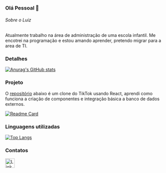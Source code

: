 ### Olá Pessoal 👋

###### Sobre o Luiz
Atualmente trabalho na área de administração de uma escola infantil.
Me encotrei na programação e estou amando aprender, pretendo migrar para a area de TI.

### Detalhes

[![Anurag's GitHub stats](https://github-readme-stats.vercel.app/api?username=LuizVJr2001&show_icons=true&theme=dark)](https://github.com/anuraghazra/github-readme-stats)

### Projeto

O [repositório](https://github.com/LuizVJr2001/jornadadev) abaixo é um clone do TikTok usando React, aprendi como funciona a criação de componentes e integração básica a banco de dados externos.

[![Readme Card](https://github-readme-stats.vercel.app/api/pin/?username=LuizVJr2001&repo=jornadadev&theme=dark)](https://github.com/anuraghazra/github-readme-stats)

### Linguagens utilizadas

[![Top Langs](https://github-readme-stats.vercel.app/api/top-langs/?username=LuizVJr2001&layout=compact)](https://github.com/anuraghazra/github-readme-stats)

### Contatos

[<img src='https://img.shields.io/badge/LinkedIn-0077B5?style=for-the-badge&logo=linkedin&logoColor=white' alt='Linkedin' height='30'>](https://www.linkedin.com/in/luiz-de-vargas-jr-60a1a8174/)
